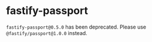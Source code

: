 # fastify-passport

`fastify-passport@0.5.0` has been deprecated. Please use
`@fastify/passport@1.0.0` instead.
